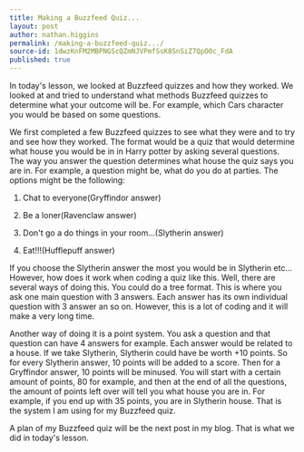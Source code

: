 ```yaml
---
title: Making a Buzzfeed Quiz...
layout: post
author: nathan.higgins
permalink: /making-a-buzzfeed-quiz.../
source-id: 1dwzKnFM2MBPNGScQZmNJVPmfSsK8SnSiZ7QpO0c_FdA
published: true
---
```

In today's lesson, we looked at Buzzfeed quizzes and how they worked. We looked at and tried to understand what methods Buzzfeed quizzes to determine what your outcome will be. For example, which Cars character you would be based on some questions.

We first completed a few Buzzfeed quizzes to see what they were and to try and see how they worked. The format would be a quiz that would determine what house you would be in in Harry potter by asking several questions. The way you answer the question determines what house the quiz says you are in. For example, a question might be, what do you do at parties. The options might be the following:

1. Chat to everyone(Gryffindor answer)

2. Be a loner(Ravenclaw answer)

3. Don't go a do things in your room…(Slytherin answer)

4. Eat!!!(Hufflepuff answer)

If you choose the Slytherin answer the most you would be in Slytherin etc… However, how does it work when coding a quiz like this. Well, there are several ways of doing this. You could do a tree format. This is where you ask one main question with 3 answers. Each answer has its own individual question with 3 answer an so on. However, this is a lot of coding and it will make a very long time. 

Another way of doing it is a point system. You ask a question and that question can have 4 answers for example. Each answer would be related to a house. If we take Slytherin, Slytherin could have be worth +10 points. So for every Slytherin answer, 10 points will be added to a score. Then for a Gryffindor answer, 10 points will be minused. You will start with a certain amount of points, 80 for example, and then at the end of all the questions, the amount of points left over will tell you what house you are in. For example, if you end up with 35 points, you are in Slytherin house. That is the system I am using for my Buzzfeed quiz.

A plan of my Buzzfeed quiz will be the next post in my blog. That is what we did in today's lesson. 

